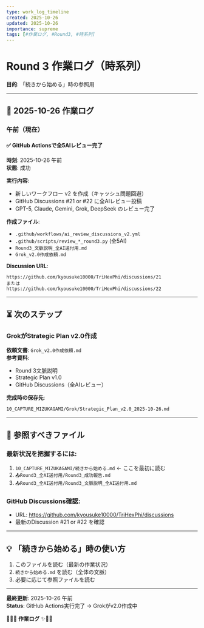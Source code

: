 ```yaml
---
type: work_log_timeline
created: 2025-10-26
updated: 2025-10-26
importance: supreme
tags: [#作業ログ, #Round3, #時系列]
---
```


# Round 3 作業ログ（時系列）

**目的**: 「続きから始める」時の参照用

---

## 📅 2025-10-26 作業ログ

### 午前（現在）

#### ✅ GitHub Actionsで全5AIレビュー完了
**時刻**: 2025-10-26 午前  
**状態**: 成功

**実行内容**:
- 新しいワークフロー v2 を作成（キャッシュ問題回避）
- GitHub Discussions #21 or #22 に全AIレビュー投稿
- GPT-5, Claude, Gemini, Grok, DeepSeek のレビュー完了

**作成ファイル**:
- `.github/workflows/ai_review_discussions_v2.yml`
- `.github/scripts/review_*_round3.py` (全5AI)
- `Round3_文脈説明_全AI送付用.md`
- `Grok_v2.0作成依頼.md`

**Discussion URL**:
```
https://github.com/kyousuke10000/TriHexPhi/discussions/21
または
https://github.com/kyousuke10000/TriHexPhi/discussions/22
```

---

## ⏳ 次のステップ

### GrokがStrategic Plan v2.0作成
**依頼文書**: `Grok_v2.0作成依頼.md`  
**参考資料**: 
- Round 3文脈説明
- Strategic Plan v1.0
- GitHub Discussions（全AIレビュー）

**完成時の保存先**:
```
10_CAPTURE_MIZUKAGAMI/Grok/Strategic_Plan_v2.0_2025-10-26.md
```

---

## 📂 参照すべきファイル

### 最新状況を把握するには:
1. `10_CAPTURE_MIZUKAGAMI/続きから始める.md` ← ここを最初に読む
2. `📤Round3_全AI送付用/Round3_成功報告.md`
3. `📤Round3_全AI送付用/Round3_文脈説明_全AI送付用.md`

### GitHub Discussions確認:
- URL: https://github.com/kyousuke10000/TriHexPhi/discussions
- 最新のDiscussion #21 or #22 を確認

---

## 💡 「続きから始める」時の使い方

1. このファイルを読む（最新の作業状況）
2. `続きから始める.md` を読む（全体の文脈）
3. 必要に応じて参照ファイルを読む

---

**最終更新**: 2025-10-26 午前  
**Status**: GitHub Actions実行完了 → Grokがv2.0作成中

🔱💎✨ **作業ログ** ✨💎🔱

